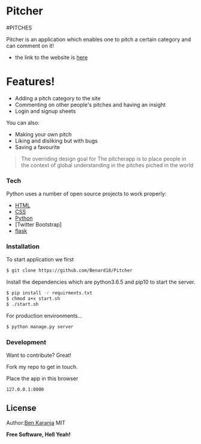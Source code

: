 # Pitcher

#PITCHES

Pitcher is an application which enables one to pitch a certain category and can comment on it!

  - the link to the website is [here](https://pitcher-app.herokuapp.com)

# Features!

  - Adding a pitch category to the site
  - Commenting on other people's pitches and having an insight
  - Login and signup sheets


You can also:
  - Making your own pitch
  - Liking and disliking but with bugs
  - Saving a favourite

> The overriding design goal for The pitcherapp
> is to place people in the context of
> global understanding in the pitches piched in the world

### Tech

Python uses a number of open source projects to work properly:

*  [HTML](https://www.w3schools.com/html/html_intro.asp)
* [CSS](https://www.w3schools.com/Css/)
* [Python](https://www.python.org/)
* [Twitter Bootstrap]
* [flask](http://flask.pocoo.org/)

### Installation
To start application we first

```sh
$ git clone https://github.com/Benard18/Pitcher

```
Install the dependencies which are python3.6.5 and pip10 to start the server.

```sh
$ pip install -r requirments.txt
$ chmod a+x start.sh
$ ./start.sh
```

For production environments...

```sh
$ python manage.py server
```




### Development

Want to contribute? Great!

Fork my repo to get in touch.

Place the app in this browser
```sh
127.0.0.1:8000
```




License
----
Author:[Ben Karanja](https://github.com/Benard18)
MIT


**Free Software, Hell Yeah!**
